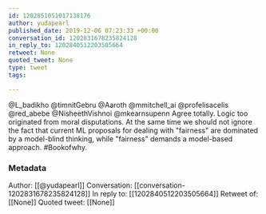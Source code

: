 ```yaml
---
id: 1202851051017138176
author: yudapearl
published_date: 2019-12-06 07:23:33 +00:00
conversation_id: 1202831678235824128
in_reply_to: 1202840512203505664
retweet: None
quoted_tweet: None
type: tweet
tags:

---
```


@L_badikho @timnitGebru @Aaroth @mmitchell_ai @profelisacelis @red_abebe @NisheethVishnoi @mkearnsupenn Agree totally. Logic too originated from moral disputations. At the same time we should not ignore the fact that current ML proposals for dealing with "fairness" are dominated by a model-blind thinking, while "fairness" demands a model-based approach. #Bookofwhy.

### Metadata

Author: [[@yudapearl]]
Conversation: [[conversation-1202831678235824128]]
In reply to: [[1202840512203505664]]
Retweet of: [[None]]
Quoted tweet: [[None]]
